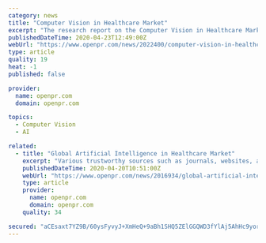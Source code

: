 ```yaml
---
category: news
title: "Computer Vision in Healthcare Market"
excerpt: "The research report on the Computer Vision in Healthcare Market provides professional in-depth analysis available on the market status and development trends, including growth rate, competitive landscape, opportunities, cutting edge technologies, drivers, restraints, product launches, future products, applications and the dynamic structure of ..."
publishedDateTime: 2020-04-23T12:49:00Z
webUrl: "https://www.openpr.com/news/2022400/computer-vision-in-healthcare-market-growth-factors-emerging"
type: article
quality: 19
heat: -1
published: false

provider:
  name: openpr.com
  domain: openpr.com

topics:
  - Computer Vision
  - AI

related:
  - title: "Global Artificial Intelligence in Healthcare Market"
    excerpt: "Various trustworthy sources such as journals, websites, annual reports of the companies, and mergers are used for the gathering of data and information mentioned in this Global Artificial Intelligence in Healthcare Market report. Market analysis, market definition, currency and pricing, key developments and market categorization along with ..."
    publishedDateTime: 2020-04-20T10:51:00Z
    webUrl: "https://www.openpr.com/news/2016934/global-artificial-intelligence-in-healthcare-market-2020"
    type: article
    provider:
      name: openpr.com
      domain: openpr.com
    quality: 34

secured: "aCEsaxt7YZ9B/60ysFyvyJ+XmHeQ+9aBh1SHQ5ZElGGQWD3fYlAj5AhHc9yorsctdrT1a25Z3Ry8EMCpltzQnCxRnwYFe2FojVsz9b8SQlGVV4LwWNOpgIGd41Ph0yYiqvh0LR/veXvZutxRjGmEF3gn7WE+HxX/WVbXs9rK/+UWuazHUMljlbiN228FE0xA55Yg5AqfVSl4BzRIyj2yCjHqUTzqQwXFhWRASMWWQY3du4glMTRuP2as7b6nDf6fuWYfpai5TWB2kXVGQtzh86xvEpFt3Br8xM4XVz56mvSdbWM+OZPChMkmegWvHfFi;iXPvyfLI0SzxmH3H7gZq2A=="
---
```


